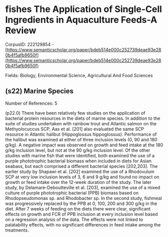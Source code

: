 # fishes The Application of Single-Cell Ingredients in Aquaculture Feeds-A Review

CorpusID: 222129854 - [https://www.semanticscholar.org/paper/bdeb514e000c252739deae93e280b4f5afb9650f](https://www.semanticscholar.org/paper/bdeb514e000c252739deae93e280b4f5afb9650f)

Fields: Biology, Environmental Science, Agricultural And Food Sciences

## (s22) Marine Species
Number of References: 5

(p22.0) There have been relatively few studies on the application of bacterial protein resources in the diets of marine species. In addition to the suite of studies undertaken with rainbow trout and Atlantic salmon on the Methyolocuccus SCP, Aas et al. [201] also evaluated the same SCP resource in Atlantic halibut (Hippoglossus hippoglossus). Performance of the halibut was examined at either of three inclusion levels (0, 90 and 180 g/kg). A negative impact was observed on growth and feed intake at the 180 g/kg inclusion level, but not at the 90 g/kg inclusion level. Of the other studies with marine fish that were identified, both examined the use of a purple phototrophic bacterial biomass when included in diets for Asian seabass, but each comprised a different bacterial species [202,203]. The earlier study by Shapawi et al. [202] examined the use of a Rhodovulum SCP at very low inclusion levels of 3, 6 and 9 g/kg and found no impact on growth or feed intake over the 12-week duration of the study. The later study, by Delamare-Deboutteville et al. [203], examined the use of a mixed culture of purple phototrophic bacterial (PPB) biomass based on Rhodopseudomonas sp. and Rhodobacter sp. In the second study, fishmeal was progressively replaced by the PPB at 0, 100, 200 and 300 g/kg in the diet. After 7 weeks of feeding on the diets there were clear, significant effects on growth and FCR of PPB inclusion at every inclusion level based on a regression analysis of the data. The effects were not linked to palatability effects, with no significant differences in feed intake among the treatments.
